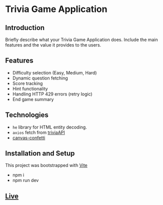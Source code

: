 # Trivia Game Application

## Introduction

Briefly describe what your Trivia Game Application does. Include the main features and the value it provides to the users.

## Features

- Difficulty selection (Easy, Medium, Hard)
- Dynamic question fetching
- Score tracking
- Hint functionality
- Handling HTTP 429 errors (retry logic)
- End game summary

## Technologies

- `he` library for HTML entity decoding.
- `axios` fetch from [triviaAPI](https://opentdb.com/)
- [canvas-confetti](https://www.npmjs.com/package/canvas-confetti)

## Installation and Setup

This project was bootstrapped with [Vite](https://vitejs.dev/)

- npm i
- npm run dev

## [Live](https://famous-youtiao-49e644.netlify.app/)
